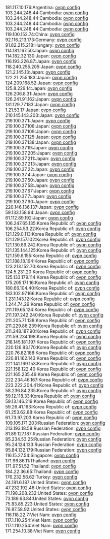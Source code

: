 181.117.10.176:Argentina: [ovpn config](vpn/181_117_10_176.ovpn)  
103.244.248.44:Cambodia: [ovpn config](vpn/103_244_248_44.ovpn)  
103.244.248.44:Cambodia: [ovpn config](vpn/103_244_248_44.ovpn)  
103.244.248.44:Cambodia: [ovpn config](vpn/103_244_248_44.ovpn)  
103.244.248.44:Cambodia: [ovpn config](vpn/103_244_248_44.ovpn)  
119.100.152.74:China: [ovpn config](vpn/119_100_152_74.ovpn)  
92.116.213.173:Germany: [ovpn config](vpn/92_116_213_173.ovpn)  
91.82.215.218:Hungary: [ovpn config](vpn/91_82_215_218.ovpn)  
114.181.167.50:Japan: [ovpn config](vpn/114_181_167_50.ovpn)  
114.182.32.130:Japan: [ovpn config](vpn/114_182_32_130.ovpn)  
116.193.226.87:Japan: [ovpn config](vpn/116_193_226_87.ovpn)  
118.240.255.205:Japan: [ovpn config](vpn/118_240_255_205.ovpn)  
121.2.145.13:Japan: [ovpn config](vpn/121_2_145_13.ovpn)  
122.21.255.183:Japan: [ovpn config](vpn/122_21_255_183.ovpn)  
124.209.168.52:Japan: [ovpn config](vpn/124_209_168_52.ovpn)  
125.8.229.14:Japan: [ovpn config](vpn/125_8_229_14.ovpn)  
126.206.8.31:Japan: [ovpn config](vpn/126_206_8_31.ovpn)  
126.241.91.162:Japan: [ovpn config](vpn/126_241_91_162.ovpn)  
131.129.77.183:Japan: [ovpn config](vpn/131_129_77_183.ovpn)  
1.21.53.17:Japan: [ovpn config](vpn/1_21_53_17.ovpn)  
210.145.143.203:Japan: [ovpn config](vpn/210_145_143_203.ovpn)  
219.100.37.1:Japan: [ovpn config](vpn/219_100_37_1.ovpn)  
219.100.37.108:Japan: [ovpn config](vpn/219_100_37_108.ovpn)  
219.100.37.109:Japan: [ovpn config](vpn/219_100_37_109.ovpn)  
219.100.37.125:Japan: [ovpn config](vpn/219_100_37_125.ovpn)  
219.100.37.138:Japan: [ovpn config](vpn/219_100_37_138.ovpn)  
219.100.37.19:Japan: [ovpn config](vpn/219_100_37_19.ovpn)  
219.100.37.205:Japan: [ovpn config](vpn/219_100_37_205.ovpn)  
219.100.37.211:Japan: [ovpn config](vpn/219_100_37_211.ovpn)  
219.100.37.213:Japan: [ovpn config](vpn/219_100_37_213.ovpn)  
219.100.37.22:Japan: [ovpn config](vpn/219_100_37_22.ovpn)  
219.100.37.4:Japan: [ovpn config](vpn/219_100_37_4.ovpn)  
219.100.37.50:Japan: [ovpn config](vpn/219_100_37_50.ovpn)  
219.100.37.58:Japan: [ovpn config](vpn/219_100_37_58.ovpn)  
219.100.37.67:Japan: [ovpn config](vpn/219_100_37_67.ovpn)  
219.100.37.7:Japan: [ovpn config](vpn/219_100_37_7.ovpn)  
219.100.37.90:Japan: [ovpn config](vpn/219_100_37_90.ovpn)  
220.146.136.137:Japan: [ovpn config](vpn/220_146_136_137.ovpn)  
59.133.158.94:Japan: [ovpn config](vpn/59_133_158_94.ovpn)  
61.112.89.192:Japan: [ovpn config](vpn/61_112_89_192.ovpn)  
106.247.65.135:Korea Republic of: [ovpn config](vpn/106_247_65_135.ovpn)  
106.254.53.22:Korea Republic of: [ovpn config](vpn/106_254_53_22.ovpn)  
121.129.0.113:Korea Republic of: [ovpn config](vpn/121_129_0_113.ovpn)  
121.129.157.102:Korea Republic of: [ovpn config](vpn/121_129_157_102.ovpn)  
121.130.89.242:Korea Republic of: [ovpn config](vpn/121_130_89_242.ovpn)  
121.135.144.125:Korea Republic of: [ovpn config](vpn/121_135_144_125.ovpn)  
121.159.6.155:Korea Republic of: [ovpn config](vpn/121_159_6_155.ovpn)  
121.188.18.164:Korea Republic of: [ovpn config](vpn/121_188_18_164.ovpn)  
123.213.152.70:Korea Republic of: [ovpn config](vpn/123_213_152_70.ovpn)  
124.5.231.20:Korea Republic of: [ovpn config](vpn/124_5_231_20.ovpn)  
125.133.179.114:Korea Republic of: [ovpn config](vpn/125_133_179_114.ovpn)  
175.205.171.16:Korea Republic of: [ovpn config](vpn/175_205_171_16.ovpn)  
180.66.104.40:Korea Republic of: [ovpn config](vpn/180_66_104_40.ovpn)  
183.102.97.166:Korea Republic of: [ovpn config](vpn/183_102_97_166.ovpn)  
1.231.143.12:Korea Republic of: [ovpn config](vpn/1_231_143_12.ovpn)  
1.244.74.29:Korea Republic of: [ovpn config](vpn/1_244_74_29.ovpn)  
211.119.65.124:Korea Republic of: [ovpn config](vpn/211_119_65_124.ovpn)  
211.197.242.240:Korea Republic of: [ovpn config](vpn/211_197_242_240.ovpn)  
211.205.71.138:Korea Republic of: [ovpn config](vpn/211_205_71_138.ovpn)  
211.229.86.239:Korea Republic of: [ovpn config](vpn/211_229_86_239.ovpn)  
211.248.187.90:Korea Republic of: [ovpn config](vpn/211_248_187_90.ovpn)  
211.59.234.198:Korea Republic of: [ovpn config](vpn/211_59_234_198.ovpn)  
218.145.181.197:Korea Republic of: [ovpn config](vpn/218_145_181_197.ovpn)  
220.126.83.170:Korea Republic of: [ovpn config](vpn/220_126_83_170.ovpn)  
220.76.82.188:Korea Republic of: [ovpn config](vpn/220_76_82_188.ovpn)  
220.81.162.143:Korea Republic of: [ovpn config](vpn/220_81_162_143.ovpn)  
221.141.169.153:Korea Republic of: [ovpn config](vpn/221_141_169_153.ovpn)  
221.158.122.40:Korea Republic of: [ovpn config](vpn/221_158_122_40.ovpn)  
221.165.235.49:Korea Republic of: [ovpn config](vpn/221_165_235_49.ovpn)  
222.234.46.167:Korea Republic of: [ovpn config](vpn/222_234_46_167.ovpn)  
223.222.204.41:Korea Republic of: [ovpn config](vpn/223_222_204_41.ovpn)  
58.236.84.235:Korea Republic of: [ovpn config](vpn/58_236_84_235.ovpn)  
59.12.118.33:Korea Republic of: [ovpn config](vpn/59_12_118_33.ovpn)  
59.13.146.219:Korea Republic of: [ovpn config](vpn/59_13_146_219.ovpn)  
59.26.41.163:Korea Republic of: [ovpn config](vpn/59_26_41_163.ovpn)  
61.253.62.88:Korea Republic of: [ovpn config](vpn/61_253_62_88.ovpn)  
61.73.97.203:Korea Republic of: [ovpn config](vpn/61_73_97_203.ovpn)  
109.105.171.203:Russian Federation: [ovpn config](vpn/109_105_171_203.ovpn)  
213.193.18.58:Russian Federation: [ovpn config](vpn/213_193_18_58.ovpn)  
81.89.127.187:Russian Federation: [ovpn config](vpn/81_89_127_187.ovpn)  
85.234.53.25:Russian Federation: [ovpn config](vpn/85_234_53_25.ovpn)  
95.24.124.133:Russian Federation: [ovpn config](vpn/95_24_124_133.ovpn)  
95.84.132.179:Russian Federation: [ovpn config](vpn/95_84_132_179.ovpn)  
116.15.27.54:Singapore: [ovpn config](vpn/116_15_27_54.ovpn)  
171.96.86.11:Thailand: [ovpn config](vpn/171_96_86_11.ovpn)  
171.97.51.52:Thailand: [ovpn config](vpn/171_97_51_52.ovpn)  
184.22.36.65:Thailand: [ovpn config](vpn/184_22_36_65.ovpn)  
176.232.56.62:Turkey: [ovpn config](vpn/176_232_56_62.ovpn)  
24.181.6.187:United States: [ovpn config](vpn/24_181_6_187.ovpn)  
47.232.192.46:United States: [ovpn config](vpn/47_232_192_46.ovpn)  
71.198.208.232:United States: [ovpn config](vpn/71_198_208_232.ovpn)  
73.189.63.84:United States: [ovpn config](vpn/73_189_63_84.ovpn)  
75.83.85.223:United States: [ovpn config](vpn/75_83_85_223.ovpn)  
76.87.58.92:United States: [ovpn config](vpn/76_87_58_92.ovpn)  
116.118.22.7:Viet Nam: [ovpn config](vpn/116_118_22_7.ovpn)  
117.1.110.254:Viet Nam: [ovpn config](vpn/117_1_110_254.ovpn)  
117.1.110.254:Viet Nam: [ovpn config](vpn/117_1_110_254.ovpn)  
171.254.10.38:Viet Nam: [ovpn config](vpn/171_254_10_38.ovpn)  
